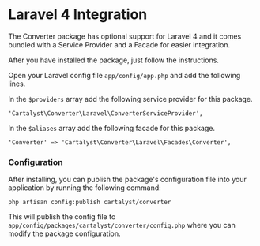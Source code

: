 # Laravel 4 Integration

The Converter package has optional support for Laravel 4 and it comes bundled with a
Service Provider and a Facade for easier integration.

After you have installed the package, just follow the instructions.

Open your Laravel config file `app/config/app.php` and add the following lines.

In the `$providers` array add the following service provider for this package.

	'Cartalyst\Converter\Laravel\ConverterServiceProvider',

In the `$aliases` array add the following facade for this package.

	'Converter' => 'Cartalyst\Converter\Laravel\Facades\Converter',

### Configuration

After installing, you can publish the package's configuration file into your
application by running the following command:

	php artisan config:publish cartalyst/converter

This will publish the config file to `app/config/packages/cartalyst/converter/config.php`
where you can modify the package configuration.
